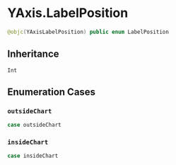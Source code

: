 # YAxis.LabelPosition

``` swift
@objc(YAxisLabelPosition) public enum LabelPosition
```

## Inheritance

`Int`

## Enumeration Cases

### `outsideChart`

``` swift
case outsideChart
```

### `insideChart`

``` swift
case insideChart
```

